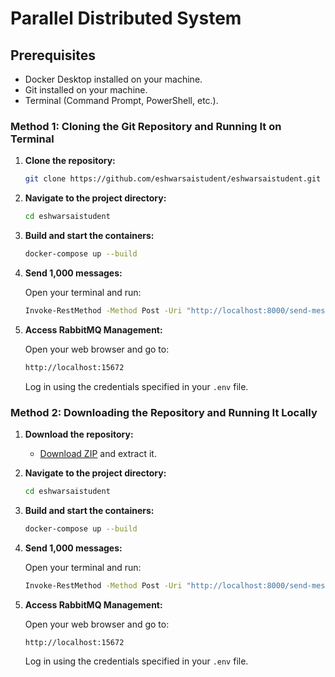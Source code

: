 # Parallel Distributed System

## Prerequisites

- Docker Desktop installed on your machine.
- Git installed on your machine.
- Terminal (Command Prompt, PowerShell, etc.).

### Method 1: Cloning the Git Repository and Running It on Terminal

1. **Clone the repository:**

    ```bash
    git clone https://github.com/eshwarsaistudent/eshwarsaistudent.git
    ```

2. **Navigate to the project directory:**

    ```bash
    cd eshwarsaistudent
    ```

3. **Build and start the containers:**

    ```bash
    docker-compose up --build
    ```

4. **Send 1,000 messages:**

    Open your terminal and run:

    ```bash
    Invoke-RestMethod -Method Post -Uri "http://localhost:8000/send-messages/?count=1000"
    ```

5. **Access RabbitMQ Management:**

    Open your web browser and go to:

    ```bash
    http://localhost:15672
    ```

    Log in using the credentials specified in your `.env` file.

### Method 2: Downloading the Repository and Running It Locally

1. **Download the repository:**

    - [Download ZIP](https://github.com/eshwarsaistudent/eshwarsaistudent/archive/refs/heads/main.zip) and extract it.

2. **Navigate to the project directory:**

    ```bash
    cd eshwarsaistudent
    ```

3. **Build and start the containers:**

    ```bash
    docker-compose up --build
    ```

4. **Send 1,000 messages:**

    Open your terminal and run:

    ```bash
    Invoke-RestMethod -Method Post -Uri "http://localhost:8000/send-messages/?count=1000"
    ```

5. **Access RabbitMQ Management:**

    Open your web browser and go to:

    ```bash
    http://localhost:15672
    ```

    Log in using the credentials specified in your `.env` file.

